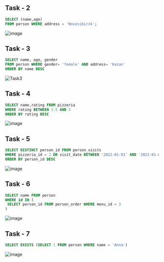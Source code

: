 ## Task - 2

```sql
SELECT (name,age)
FROM person WHERE address = 'Novosibirsk';
```
![image](https://github.com/nikeyzdereva/oad_vorobyov/assets/112609367/bca836c9-bcb4-4220-93f7-1c2ef3a73990)


## Task - 3

```sql
SELECT name, age, gender
FROM person WHERE gender= 'female' AND address= 'Kazan'
ORDER BY name DESC
```

![Task3](https://github.com/RedAYF/Parkhomenko_AD_Vorobyov/assets/119556348/bd530c27-ce41-4555-9238-06ee6c8cc404)


## Task - 4

```sql
SELECT name,rating FROM pizzeria
WHERE rating BETWEEN 3.5 AND 5
ORDER BY rating DESC
```
![image](https://github.com/RedAYF/Parkhomenko_AD_Vorobyov/assets/119556348/5c6b1cd8-1d64-4929-9ff5-2b2306f2270d)



## Task - 5

```sql
SELECT DISTINCT person_id FROM person_visits
WHERE pizzeria_id = 2 OR visit_date BETWEEN '2022-01-01' AND '2022-01-04'
ORDER BY person_id DESC
```
![image](https://github.com/RedAYF/Parkhomenko_AD_Vorobyov/assets/119556348/c2c3cbd1-26fc-460d-afc3-11f2b9c15687)



## Task - 6

```sql
SELECT name FROM person
WHERE id IN (
 SELECT person_id FROM person_order WHERE menu_id = 3
)
```

![image](https://github.com/RedAYF/Parkhomenko_AD_Vorobyov/assets/119556348/4216ce13-3305-4cc4-b14d-fecfddbb5519)





## Task - 7

```sql
SELECT EXISTS (SELECT 1 FROM person WHERE name = 'Anna')

```

![image](https://github.com/RedAYF/Parkhomenko_AD_Vorobyov/assets/119556348/17351737-9033-41af-9bc0-f5c3ab36d12d)


